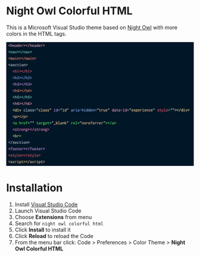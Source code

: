 # Night Owl Colorful HTML

This is a Microsoft Visual Studio theme based on [Night Owl](https://marketplace.visualstudio.com/items?itemName=sdras.night-owl) with more colors in the HTML tags.

![](https://raw.githubusercontent.com/sakata-kazuma/night-owl-colorful-html/main/images/code.png)

# Installation

1.  Install [Visual Studio Code](https://code.visualstudio.com/)
2.  Launch Visual Studio Code
3.  Choose **Extensions** from menu
4.  Search for `night owl colorful html`
5.  Click **Install** to install it
6.  Click **Reload** to reload the Code
7.  From the menu bar click: Code > Preferences > Color Theme > **Night Owl Colorful HTML**